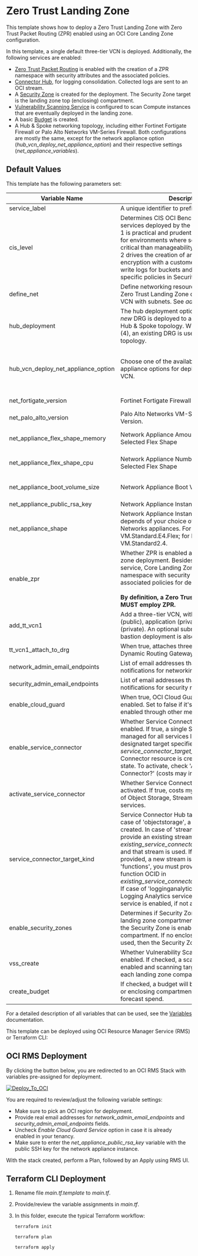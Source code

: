 # Zero Trust Landing Zone

This template shows how to deploy a Zero Trust Landing Zone with Zero Trust Packet Routing (ZPR) enabled using an OCI Core Landing Zone configuration.

In this template, a single default three-tier VCN is deployed. Additionally, the following services are enabled:

- [Zero Trust Packet Routing](https://docs.oracle.com/en-us/iaas/Content/zero-trust-packet-routing/overview.htm) is enabled with the creation of a ZPR namespace with security attributes and the associated policies.
- [Connector Hub](https://docs.oracle.com/en-us/iaas/Content/connector-hub/overview.htm), for logging consolidation. Collected logs are sent to an OCI stream.
- A [Security Zone](https://docs.oracle.com/en-us/iaas/security-zone/using/security-zones.htm) is created for the deployment. The Security Zone target is the landing zone top (enclosing) compartment.
- [Vulnerability Scanning Service](https://docs.oracle.com/en-us/iaas/scanning/using/overview.htm#scanning_overview) is configured to scan Compute instances that are eventually deployed in the landing zone.
- A basic [Budget](https://docs.oracle.com/en-us/iaas/Content/Billing/Concepts/budgetsoverview.htm#Budgets_Overview) is created.
- A Hub & Spoke networking topology, including either Fortinet Fortigate Firewall or Palo Alto Networks VM-Series Firewall. Both configurations are mostly the same, except for the network appliance option (_hub\_vcn\_deploy\_net\_appliance\_option_) and their respective settings (_net\_appliance\_variables_).


## Default Values

This template has the following parameters set:

| Variable Name | Description | Value | Options |
|---|---|---|---|
| service\_label | A unique identifier to prefix the resources | | |
| cis\_level | Determines CIS OCI Benchmark Level of services deployed by the landing zone: Level 1 is practical and prudent. Level 2 is intended for environments where security is more critical than manageability and usability. Level 2 drives the creation of an OCI Vault, buckets encryption with a customer managed key, write logs for buckets and the usage of specific policies in Security Zones | 2 | Acceptable inputs are "1" or "2" |
| define\_net | Define networking resources - by default, the Zero Trust Landing Zone deploys a three-tier VCN with subnets. See *add\_tt\_vcn1* below. | true | "true" or "false" |
| hub\_deployment | The hub deployment option. In this case (3), a *new* DRG is deployed to act as the hub in a Hub & Spoke topology. With the other option (4), an existing DRG is used in a Hub & Spoke topology. | 3 | "3" or "4" |
| hub\_vcn\_deploy\_net\_appliance\_option | Choose one of the available network appliance options for deploying in the Hub VCN. | | "Don't deploy any network appliance at this time", "Palo Alto Networks VM-Series Firewall", "Fortinet FortiGate Firewall" |
| net\_fortigate\_version | Fortinet Fortigate Firewall Version. | | "7.4.4\_(\_X64\_)" or "7.2.9\_(\_X64\_)" |
| net\_palo\_alto\_version | Palo Alto Networks VM-Series Firewall Version. | |  "11.1.3" or "11.1.2-h3" |
| net\_appliance\_flex\_shape\_memory | Network Appliance Amount of Memory for the Selected Flex Shape | 56 | Any integer greater than or equal to 56; costs will incur. |
| net\_appliance\_flex\_shape\_cpu | Network Appliance Number of OCPUs for the Selected Flex Shape | 4 | Any integer greater than or equal to 4; costs will incur. |
| net\_appliance\_boot\_volume\_size | Network Appliance Boot Volume Size | 60 | Any integer greater than or equal to 60; costs will incur. |
| net\_appliance\_public\_rsa\_key | Network Appliance Instance public SSH Key | Enter Public SSH Key | Valid public SSH key |
| net\_appliance\_shape | Network Appliance Instance Shape. This depends of your choice of Fortinet or Palo Alto Networks appliances.  For Fortinet, use VM.Standard.E4.Flex; for PAN use VM.Standard2.4. | VM.Standard.E4.Flex | "VM.Standard.E4.Flex" or "VM.Standard2.4" |
| enable\_zpr | Whether ZPR is enabled as part of this landing zone deployment. Besides enabling the service, Core Landing Zone creates a ZPR namespace with security attributes and associated policies for deployed VCNs. <br><br>**By definition, a Zero Trust Landing Zone MUST employ ZPR.** | true | "true" or "false" |
| add\_tt\_vcn1 | Add a three-tier VCN, with three subnets: web (public), application (private) and database (private). An optional subnet (private) for bastion deployment is also available. | true | "true" or "false" |
| tt\_vcn1\_attach\_to\_drg | When true, attaches three-tier VCN to the Dynamic Routing Gateway | true | "true" or "false" |
| network\_admin\_email\_endpoints | List of email addresses that receive notifications for networking related events. | ["email.address@example.com"] | Valid email addresses |
| security\_admin\_email\_endpoints | List of email addresses that receive notifications for security related events. | ["email.address@example.com"] | Valid email addresses |
| enable\_cloud\_guard | When true, OCI Cloud Guard Service is enabled. Set to false if it's been already enabled through other means. | true | "true" or "false" |
| enable\_service\_connector | Whether Service Connector should be enabled. If true, a single Service Connector is managed for all services log sources and the designated target specified in *service\_connector\_target\_kind*. The Service Connector resource is created in an INACTIVE state. To activate, check 'Activate Service Connector?' (costs may incur). | true | "true" or "false" |
| activate\_service\_connector | Whether Service Connector should be activated. If true, costs my incur due to usage of Object Storage, Streaming or Function services. | true | "true" or "false" |
| service\_connector\_target\_kind | Service Connector Hub target resource: in case of 'objectstorage', a new bucket is created. In case of 'streaming', you can provide an existing stream OCID in *existing\_service\_connector\_target\_stream\_id* and that stream is used. If no OCID is provided, a new stream is created. In case of 'functions', you must provide the existing function OCID in *existing\_service\_connector\_target\_function\_id*. If case of 'logginganalytics', a log group for Logging Analytics service is created and the service is enabled, if not already. | streaming | "objectstorage", "streaming", "functions" or "logginganalytics" |
| enable\_security\_zones | Determines if Security Zones are enabled in landing zone compartments. When set to true, the Security Zone is enabled for the enclosing compartment. If no enclosing compartment is used, then the Security Zone is not enabled. | true | "true" or "false" |
| vss\_create | Whether Vulnerability Scanning should be enabled. If checked, a scanning recipe is enabled and scanning targets are enabled for each landing zone compartment. | true | "true" or "false" |
| create\_budget | If checked, a budget will be created at the root or enclosing compartment and based on forecast spend. | true | "true" or "false" |

For a detailed description of all variables that can be used, see the [Variables](../../VARIABLES.md) documentation.

This template can be deployed using OCI Resource Manager Service (RMS) or Terraform CLI:

## OCI RMS Deployment

By clicking the button below, you are redirected to an OCI RMS Stack with variables pre-assigned for deployment.

[![Deploy_To_OCI](../../images/DeployToOCI.svg)](https://cloud.oracle.com/resourcemanager/stacks/create?zipUrl=https://github.com/oci-landing-zones/terraform-oci-core-landingzone/archive/refs/heads/main.zip&zipUrlVariables={"cis_level":"2","hub_deployment":"VCN%20or%20on-premises%20connectivity%20routing%20through%20DMZ%20VCN%20with%20Network%20Virtual%20Appliance%20(DRG%20and%20DMZ%20VCN%20will%20be%20created)","define_net":true,"enable_zpr":true,"add_tt_vcn1":true,"tt_vcn1_attach_to_drg":true,"enable_service_connector":true,"activate_service_connector":true,"service_connector_target_kind":"streaming","enable_security_zones":true,"vss_create":true,"create_budget":true,"enable_cloud_guard":true})

You are required to review/adjust the following variable settings:

- Make sure to pick an OCI region for deployment.
- Provide real email addresses for *network\_admin\_email\_endpoints* and *security\_admin\_email\_endpoints* fields.
- Uncheck *Enable Cloud Guard Service* option in case it is already enabled in your tenancy.
- Make sure to enter the *net\_appliance\_public\_rsa\_key* variable with the public SSH key for the network appliance instance.

With the stack created, perform a Plan, followed by an Apply using RMS UI.

## Terraform CLI Deployment

1. Rename file *main.tf.template* to *main.tf*.
2. Provide/review the variable assignments in *main.tf*.
3. In this folder, execute the typical Terraform workflow:

	``
	terraform init
	``
	
	``
	terraform plan
	``
	
	``
	terraform apply
	``

